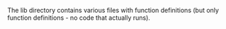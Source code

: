 The lib directory contains various files with function definitions (but only function definitions - no code that actually runs).

